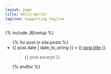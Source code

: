 ```yaml
---
layout: page
title: Hello World!
tagline: Supporting tagline
---
```

{% include JB/setup %}

<ul class="posts js-masonry" id="container" data-masonry-options='{ "columnWidth": 100, "itemSelector": ".item" }'>
  {% for post in site.posts %}
    <li class='item w2'><span>{{ post.date | date_to_string }}</span> &raquo; 
    <a href="{{ BASE_PATH }}{{ post.url }}">{{ post.title }}</a>
    <blockquote>{{ post.excerpt }}</blockquote>
    </li>
  {% endfor %}
</ul>
